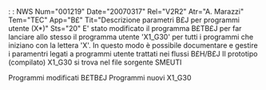  :  : NWS Num="001219" Date="20070317" Rel="V2R2" Atr="A. Marazzi" Tem="TEC" App="B£" Tit="Descrizione parametri B£J per programmi utente (X\*)" Sts="20"
E' stato modificato il programma B£TB£J per far lanciare allo stesso il programma utente 'X1_G30' per tutti i programmi che iniziano con la lettera 'X'.
In questo modo è possibile documentare e gestire i paramentri legati a programmi utente trattati nei
flussi B£H/B£J
Il prototipo (compilato) X1_G30 si trova nel file sorgente SMEUTI

Programmi modificati
B£TB£J
Programmi nuovi X1_G30
